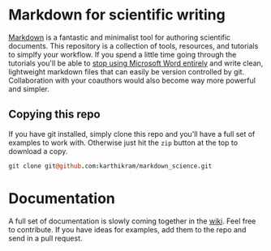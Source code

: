 # Markdown for scientific writing

[Markdown](http://inundata.org/2012/06/01/markdown-and-the-future-of-collaborative-manuscript-writing/) is a fantastic and minimalist tool for authoring scientific documents. This repository is a collection of tools, resources, and tutorials to simplfy your workflow. If you spend a little time going through the tutorials you'll be able to [stop using Microsoft Word entirely](http://inundata.org/2012/12/04/how-to-ditch-word/) and write clean, lightweight markdown files that can easily be version controlled by git. Collaboration with your coauthors would also become way more powerful and simpler.


## Copying this repo

If you have git installed, simply clone this repo and you'll have a full set of examples to work with. Otherwise just hit the `zip` button at the top to download a copy.

```coffee
git clone git@github.com:karthikram/markdown_science.git
```

# Documentation

A full set of documentation is slowly coming together in the [wiki](https://github.com/karthikram/markdown_science/wiki). Feel free to contribute. If you have ideas for examples, add them to the repo and send in a pull request.
 
